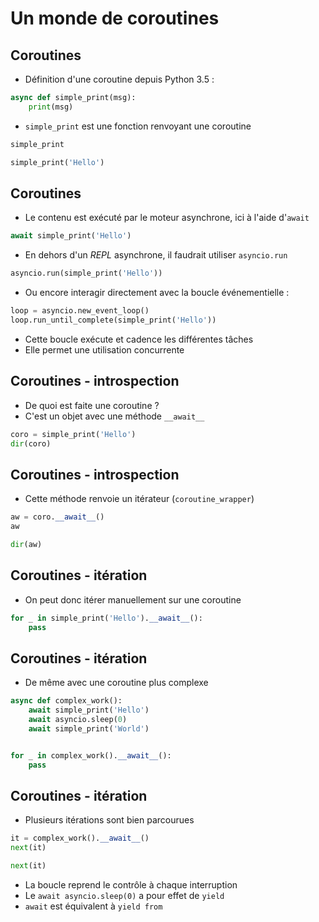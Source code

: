 # Un monde de coroutines


## Coroutines

* Définition d'une coroutine depuis Python 3.5 :

```python
async def simple_print(msg):
    print(msg)
```

* `simple_print` est une fonction renvoyant une coroutine

```python
simple_print
```

```python
simple_print('Hello')
```


## Coroutines

* Le contenu est exécuté par le moteur asynchrone, ici à l'aide d'`await`

```python
await simple_print('Hello')
```

* En dehors d'un *REPL* asynchrone, il faudrait utiliser `asyncio.run`

```python
asyncio.run(simple_print('Hello'))
```

* Ou encore interagir directement avec la boucle événementielle :

```python
loop = asyncio.new_event_loop()
loop.run_until_complete(simple_print('Hello'))
```

* Cette boucle exécute et cadence les différentes tâches
* Elle permet une utilisation concurrente


## Coroutines - introspection

* De quoi est faite une coroutine ?
* C'est un objet avec une méthode `__await__`

```python
coro = simple_print('Hello')
dir(coro)
```


## Coroutines - introspection

* Cette méthode renvoie un itérateur (`coroutine_wrapper`)

```python
aw = coro.__await__()
aw
```

```python
dir(aw)
```


## Coroutines - itération

* On peut donc itérer manuellement sur une coroutine

```python
for _ in simple_print('Hello').__await__():
    pass
```


## Coroutines - itération

* De même avec une coroutine plus complexe

```python
async def complex_work():
    await simple_print('Hello')
    await asyncio.sleep(0)
    await simple_print('World')


for _ in complex_work().__await__():
    pass
```


## Coroutines - itération

* Plusieurs itérations sont bien parcourues

```python
it = complex_work().__await__()
next(it)
```

```python
next(it)
```

* La boucle reprend le contrôle à chaque interruption
* Le `await asyncio.sleep(0)` a pour effet de `yield`
* `await` est équivalent à `yield from`
